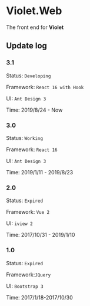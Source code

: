 # Violet.Web

The front end for **Violet**

## Update log

### 3.1

Status: `Developing`

Framework: `React 16 with Hook`

UI: `Ant Design 3`

Time: 2019/8/24 - Now

### 3.0

Status: `Working`

Framework: `React 16`

UI: `Ant Design 3`

Time: 2019/1/11 - 2019/8/23

### 2.0

Status: `Expired`

Framework: `Vue 2`

UI: `iview 2`

Time: 2017/10/31 - 2019/1/10

### 1.0

Status: `Expired`

Framework:`JQuery`

UI: `Bootstrap 3`

Time: 2017/1/18-2017/10/30
